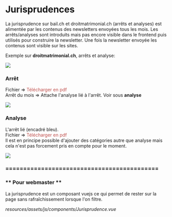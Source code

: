 Jurisprudences
==============

La jurisprudence sur bail.ch et droitmatrimonial.ch (arrêts et analyses) est alimentée par les contenus des newsletters envoyées tous les mois. Les arrêts/analyses sont introduits mais pas encore visible dans le frontend puis utilisés pour construire la newsletter. Une fois la newsletter envoyée les contenus sont visible sur les sites.

Exemple sur **droitmatrimonial.ch**, arrêts et analyse:
 
![](https://library.test/images/GT8kL4VDt1ECy7QVfaHMRIMLFmcKQO5JvAKaPAwU.png)
### Arrêt 

Fichier =&gt; <span style="color: rgb(192, 80, 77);">Télécharger en pdf</span>  
Arrêt du mois =&gt; Attache l'analyse lié à l'arrêt. Voir sous **analyse**

![](https://library.test/images/pT2Q5x71JRLv8Enk3hgqTU4t9tnc2SdbHKwgdYhh.png)

### Analyse

L'arrêt lié (encadré bleu).  
Fichier =&gt; <span style="color: rgb(192, 80, 77);">Télécharger en pdf</span>  
Il est en principe possible d'ajouter des catégories autre que analyse mais cela n'est pas forcement pris en compte pour le moment.

![](https://library.test/images/yTqnn9LXViljgyDmRa5bF6BDSfVKP0N4HZzwnRM3.png)
### ===========================================

### \*\* Pour webmaster \*\*

La jurisprudence est un composant vuejs ce qui permet de rester sur la page sans rafraîchissement lorsque l'on filtre.

*resources/assets/js/components/Jurisprudence.vue*
